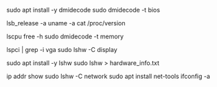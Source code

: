 sudo apt install -y dmidecode
sudo dmidecode -t bios

lsb_release -a
uname -a
cat /proc/version

lscpu
free -h
sudo dmidecode -t memory


lspci | grep -i vga
sudo lshw -C display


sudo apt install -y lshw
sudo lshw > hardware_info.txt

ip addr show
sudo lshw -C network
sudo apt install net-tools
ifconfig -a

